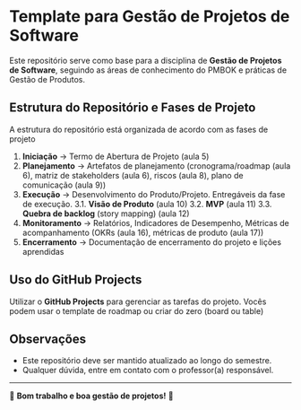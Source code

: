 # Template para Gestão de Projetos de Software

Este repositório serve como base para a disciplina de **Gestão de Projetos de Software**, seguindo as áreas de conhecimento do PMBOK e práticas de Gestão de Produtos.

## Estrutura do Repositório e Fases de Projeto

A estrutura do repositório está organizada de acordo com as fases de projeto

1. **Iniciação** → Termo de Abertura de Projeto (aula 5)
2. **Planejamento** → Artefatos de planejamento (cronograma/roadmap (aula 6), matriz de stakeholders (aula 6), riscos (aula 8), plano de comunicação  (aula 9)) 
3. **Execução** → Desenvolvimento do Produto/Projeto. Entregáveis da fase de execução.
  3.1. **Visão de Produto** (aula 10)
  3.2. **MVP** (aula 11)
  3.3. **Quebra de backlog** (story mapping) (aula 12)   
4. **Monitoramento** → Relatórios, Indicadores de Desempenho, Métricas de acompanhamento (OKRs  (aula 16), métricas de produto (aula 17))
5. **Encerramento** → Documentação de encerramento do projeto e lições aprendidas

## Uso do GitHub Projects

Utilizar o **GitHub Projects** para gerenciar as tarefas do projeto. 
Vocês podem usar o template de roadmap ou criar do zero (board ou table)

## Observações

- Este repositório deve ser mantido atualizado ao longo do semestre.
- Qualquer dúvida, entre em contato com o professor(a) responsável.

---

📌 **Bom trabalho e boa gestão de projetos!** 🚀

